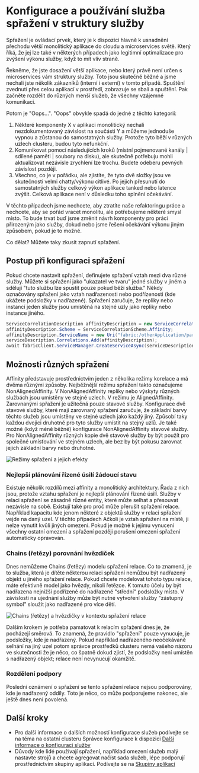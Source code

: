 <properties
   pageTitle="Správce prostředků služby struktury clusteru - spřažení | Microsoft Azure"
   description="Základní informace o konfiguraci spřažení struktury služby"
   services="service-fabric"
   documentationCenter=".net"
   authors="masnider"
   manager="timlt"
   editor=""/>

<tags
   ms.service="Service-Fabric"
   ms.devlang="dotnet"
   ms.topic="article"
   ms.tgt_pltfrm="NA"
   ms.workload="NA"
   ms.date="08/19/2016"
   ms.author="masnider"/>

# <a name="configuring-and-using-service-affinity-in-service-fabric"></a>Konfigurace a používání služba spřažení v struktury služby

Spřažení je ovládací prvek, který je k dispozici hlavně k usnadnění přechodu větší monolitický aplikace do cloudu a microservices světě. Který říká, že jej lze také v některých případech jako legitimní optimalizace pro zvýšení výkonu služby, když to mít vliv straně.

Řekněme, že jste dosažení větší aplikace, nebo který právě není určen s microservices vám struktury služby. Toto jsou skutečně běžné a jsme nechali jste několik zákazníků (interní i externí) v tomto případě. Spuštění zvednutí přes celou aplikací v prostředí, zobrazuje se sbalí a spuštění. Pak začněte rozdělit do různých menší služeb, že všechny vzájemné komunikaci.

Potom je "Oops...". "Oops" obvykle spadá do jedné z těchto kategorií:

1. Některé komponenty X v aplikaci monolitický nechali nezdokumentovaný závislost na součásti Y a můžeme jednoduše vypnou a zůstanou do samostatných služby. Protože tyto běží v různých uzlech clusteru, budou tyto nefunkční.
2.  Komunikovat pomocí následujících kroků (místní pojmenované kanály | sdílené paměti | soubory na disku), ale skutečně potřebuju mohli aktualizovat nezávisle zrychlení lze trochu. Budete odeberu pevných závislost později.
3.  Všechno, co je v pořádku, ale zjistíte, že tyto dvě složky jsou ve skutečnosti velmi chatty/výkonu citlivé. Po jejich přesunutí do samostatných služby celkový výkon aplikace tanked nebo latence zvýšit. Celková aplikace není v důsledku toho splnění očekávání.

V těchto případech jsme nechcete, aby ztratíte naše refaktoringu práce a nechcete, aby se pořád vracet monolitu, ale potřebujeme některé smysl místo. To bude trvat buď jsme změnit návrh komponenty pro práci přirozeným jako služby, dokud nebo jsme řešení očekávání výkonu jiným způsobem, pokud je to možné.

Co dělat? Můžete taky zkusit zapnutí spřažení.

## <a name="how-to-configure-affinity"></a>Postup při konfiguraci spřažení
Pokud chcete nastavit spřažení, definujete spřažení vztah mezi dva různé služby. Můžete si spřažení jako "ukazatel ve tvaru" jedné služby v jiném a sdělují "tuto službu lze spustit pouze pokud běží služba." Někdy označovány spřažení jako vztah nadřazenosti nebo podřízenosti (kde ukážete podsložky v nadřazené). Spřažení zaručuje, že repliky nebo instancí jeden služby jsou umístěná na stejné uzly jako repliky nebo instance jiného.

``` csharp
ServiceCorrelationDescription affinityDescription = new ServiceCorrelationDescription();
affinityDescription.Scheme = ServiceCorrelationScheme.Affinity;
affinityDescription.ServiceName = new Uri("fabric:/otherApplication/parentService");
serviceDescription.Correlations.Add(affinityDescription);
await fabricClient.ServiceManager.CreateServiceAsync(serviceDescription);
```

## <a name="different-affinity-options"></a>Možnosti různých spřažení
Affinity představuje prostřednictvím jeden z několika režimy korelace a má dvěma různými způsoby. Nejběžnější režimu spřažení takto označujeme NonAlignedAffinity. V NonAlignedAffinity repliky nebo výskyty různých službách jsou umístěny ve stejné uzlech. V režimu je AlignedAffinity. Zarovnanými spřažení je užitečná pouze stavové služby. Konfigurace dvě stavové služby, které mají zarovnaný spřažení zaručuje, že základní barvy těchto služeb jsou umístěny ve stejné uzlech jako každý jiný. Způsobí taky každou dvojici druhotné pro tyto služby umístit na stejný uzlů. Je také možné (když méně běžné) konfigurace NonAlignedAffinity stavové služby. Pro NonAlignedAffinity různých kopie dvě stavové služby by být použít pro společné umísťování ve stejném uzlech, ale bez by být pokusu zarovnat jejich základní barvy nebo druhotné.

![Režimy spřažení a jejich efekty][Image1]

### <a name="best-effort-desired-state"></a>Nejlepší plánování řízené úsilí žádoucí stavu
Existuje několik rozdílů mezi affinity a monolitický architektury. Řada z nich jsou, protože vztahu spřažení je nejlepší plánování řízené úsilí. Služby v relaci spřažení se zásadně různé entity, které může selhat a přesouvat nezávisle na sobě. Existují také pro proč může přerušit spřažení relace. Například kapacitu kde jenom některé z objektů služby v relaci spřažení vejde na daný uzel. V těchto případech Ačkoli je vztah spřažení na místě, ji nelze vynutit kvůli jiných omezení. Pokud je možné k jejímu vynucení všechny ostatní omezení a spřažení později porušení omezení spřažení automaticky opravován.  

### <a name="chains-vs-stars"></a>Chains (řetězy) porovnání hvězdiček
Dnes nemůžeme Chains (řetězy) modelu spřažení relace. Co to znamená, je to služba, která je dítěte některou relaci spřažení nemůžou být nadřazený objekt u jiného spřažení relace. Pokud chcete modelovat tohoto typu relace, máte efektivně model jako hvězdy, nikoli řetězce. K tomuto účelu by být nadřazena nejnižší podřízené do nadřazené "střední" podsložky místo. V závislosti na ujednání služby může být nutné vytvoření služby "zástupný symbol" sloužit jako nadřazené pro více dětí.

![Chains (řetězy) a hvězdičky v kontextu spřažení relace][Image2]

Dalším krokem je potřeba pamatovat k relacím spřažení dnes je, že pocházejí směrová. To znamená, že pravidlo "spřažení" pouze vynucuje, je podsložky, kde je nadřazený. Pokud například nadřazeného neočekávaně selhání na jiný uzel potom správce prostředků clusteru nemá vašeho názoru ve skutečnosti že je něco, co špatně dokud zjistí, že podsložky není umístěn s nadřazený objekt; relace není nevynucují okamžitě.

### <a name="partitioning-support"></a>Rozdělení podpory
Poslední oznámení o spřažení se tento spřažení relace nejsou podporovány, kde je nadřazený oddíly. Toto je něco, co může podporujeme nakonec, ale ještě dnes není povolená.

## <a name="next-steps"></a>Další kroky
- Pro další informace o dalších možností konfigurace služeb podívejte se na téma na ostatní clusteru Správce konfigurace k dispozici [Další informace o konfiguraci služby](service-fabric-cluster-resource-manager-configure-services.md)
- Důvody kde lidé používají spřažení, například omezení služeb malý nastavte strojů a chcete agregovat načíst sada služeb, lépe podporují prostřednictvím skupiny aplikací. Podívejte se na [Skupiny aplikací](service-fabric-cluster-resource-manager-application-groups.md)

[Image1]:./media/service-fabric-cluster-resource-manager-advanced-placement-rules-affinity/cluster-resrouce-manager-affinity-modes.png
[Image2]:./media/service-fabric-cluster-resource-manager-advanced-placement-rules-affinity/cluster-resource-manager-chains-vs-stars.png
